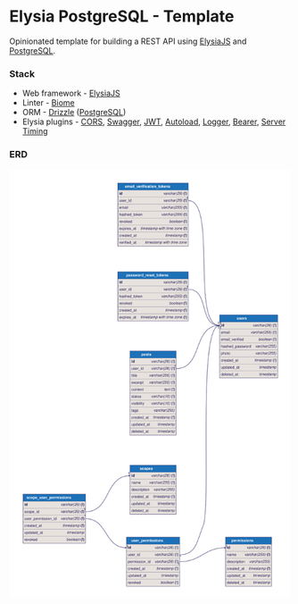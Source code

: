 # Elysia PostgreSQL - Template

Opinionated template for building a REST API using [ElysiaJS](https://elysiajs.com/) and [PostgreSQL](https://www.postgresql.org/).

### Stack
- Web framework - [ElysiaJS](https://elysiajs.com/)
- Linter - [Biome](https://biomejs.dev/)
- ORM - [Drizzle](https://orm.drizzle.team/) ([PostgreSQL](https://www.postgresql.org/))
- Elysia plugins - [CORS](https://elysiajs.com/plugins/cors.html), [Swagger](https://elysiajs.com/plugins/swagger.html), [JWT](https://elysiajs.com/plugins/jwt.html), [Autoload](https://github.com/kravetsone/elysia-autoload), [Logger](https://github.com/bogeychan/elysia-logger), [Bearer](https://elysiajs.com/plugins/bearer.html), [Server Timing](https://elysiajs.com/plugins/server-timing.html)

### ERD

![ERD](./schema.svg)
